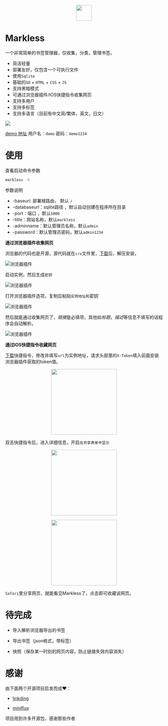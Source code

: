 

<p align="center"><img style="width:50px" src="./assets/static/img/markless.png" /></p>

Markless
===

一个非常简单的书签管理器，仅收集，分类，管理书签。

* 简洁轻量
* 部署友好，仅包含一个可执行文件
* 使用`Sqlite` 
* 基础的`GO` + `HTML` + `CSS` + `JS`
* 支持黑暗模式
* 可通过浏览器插件/IOS快捷指令收集网页
* 支持多用户
* 支持多标签
* 支持多语言（目前有中文简/繁体，英文，日文）



![](./example/index.png)

[demo 地址](https://wsh233.cn/webapp/markless)  用户名：`demo` 密码：`demo1234`





使用
===

查看启动命令参数

```bash
markless -h
```

参数说明

* -baseurl: 部署根路由， 默认 `/`
* -databaseurl：sqlite路径 ，默认自动创建在程序所在目录
* -port：端口 ，默认`5000`
* -title：网站名称，默认`markless`
* -adminname：默认管理员名称，默认`admin`
* -password：默认管理员密码，默认`admin1234`



**通过浏览器插件收集网页**

浏览器的代码也是开源，源代码就在`crx`文件里，[下载](./example/markless-chrome-extension.crx)后，解压安装，

![浏览器插件](./example/broswer-extension.png)

启动实例，然后生成`密钥`

![浏览器插件](./example/token.png)

打开浏览器插件选项，复制后粘贴`实例地址和`密钥`

![浏览器插件](./example/broswer-extension-setting.png)



然后就能通过收集网页了，*链接*是必填项，其他如*标题*，*描述*等信息不填写的话程序会自动解析。

![浏览器插件](./example/collect.png)

**通过IOS快捷指令收藏网页**

[下载](./example/Markless.shortcut)快捷指令，修改并填写`url`为实例地址，请求头部里的`X-Token`填入前面安装浏览器插件获取的token值。
<p align="center"><img style="width:15em" src="./example/ios-shotcut.jpeg" /></p>

双击快捷指令后，进入详细信息，开启`在共享表单中显示`



<p align="center"><img style="width:15em" src="./example/enable-share.PNG" /></p>



<p align="center"><img style="width:15em" src="./example/sharing.PNG" /></p>

`Safari`里分享网页，就能看见Markless了，点击即可收藏该网页。







待完成
===

* 导入解析浏览器导出的书签

* 导出书签（json格式，带标签）
* 快照（保存某一时刻的网页内容，防止链接失效内容消失）








感谢
===

由下面两个开源项目启发而成❤️：

* [linkding](https://github.com/sissbruecker/linkding)

* [miniflux](https://github.com/miniflux/v2)

项目用到许多开源包，感谢那些作者

